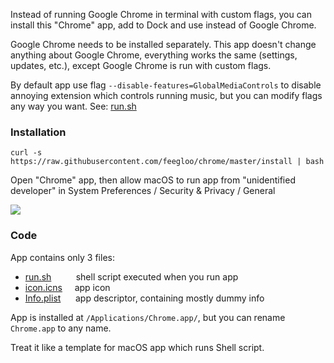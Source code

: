 Instead of running Google Chrome in terminal with custom flags, you can install this "Chrome" app, add to Dock and use instead of Google Chrome.

Google Chrome needs to be installed separately. This app doesn't change anything about Google Chrome, everything works the same (settings, updates, etc.), except Google Chrome is run with custom flags.

By default app use flag `--disable-features=GlobalMediaControls` to disable annoying extension which controls running music, but you can modify flags any way you want. See: [run.sh](https://github.com/feegloo/chrome/blob/master/Chrome.app/Contents/MacOS/run.sh)

### Installation

`curl -s https://raw.githubusercontent.com/feegloo/chrome/master/install | bash`

Open "Chrome" app, then allow macOS to run app from "unidentified developer" in System Preferences / Security & Privacy / General

![](https://www.macworld.co.uk/cmsdata/features/3669596/how_to_open_mac_app_unidentified_developer_780.jpg)

### Code

App contains only 3 files:
- [run.sh](https://github.com/feegloo/chrome/blob/master/Chrome.app/Contents/MacOS/run.sh) &nbsp;&nbsp;&nbsp;&nbsp;&nbsp;&nbsp;&nbsp;&nbsp; shell script executed when you run app
- [icon.icns](https://github.com/feegloo/chrome/blob/master/Chrome.app/Contents/Resources/icon.icns) &nbsp;&nbsp;&nbsp; app icon
- [Info.plist](https://github.com/feegloo/chrome/blob/master/Chrome.app/Contents/Info.plist) &nbsp;&nbsp;&nbsp;&nbsp; app descriptor, containing mostly dummy info

App is installed at `/Applications/Chrome.app/`, but you can rename `Chrome.app` to any name.

Treat it like a template for macOS app which runs Shell script.
